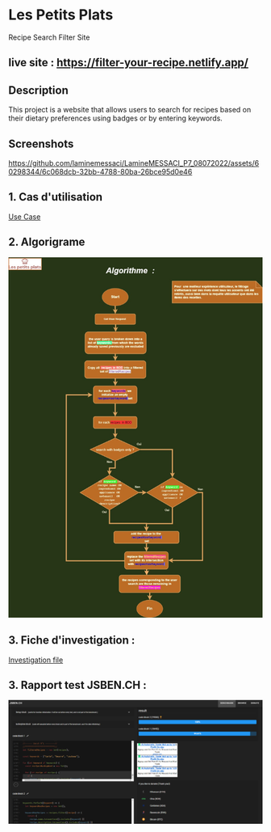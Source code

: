 # Les Petits Plats
Recipe Search Filter Site
## live site : https://filter-your-recipe.netlify.app/

## Description

This project is a website that allows users to search for recipes based on their dietary preferences using badges or by entering keywords.
## Screenshots
https://github.com/laminemessaci/LamineMESSACI_P7_08072022/assets/60298344/6c068dcb-32bb-4788-80ba-26bce95d0e46


## 1. Cas d'utilisation

[Use Case](./documents/Cas%2Bd%E2%80%99utilisation.pdf)

## 2. Algorigrame

![Algorigrame](./documents/algorithm.jpg)

## 3. Fiche d'investigation :

[Investigation file](./documents/investigation.pdf)

## 3. Rapport test JSBEN.CH :
![JSBEN.SH RESULT](./documents/jsbensh.png)
